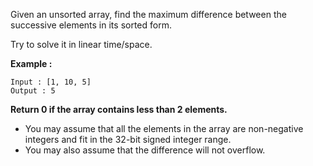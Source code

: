 <div class="markdown-content" id="problem-content">
<p>Given an unsorted array, find the maximum difference between the successive elements in its sorted form.</p>
<p>Try to solve it in linear time/space.</p>
<p><strong>Example :</strong></p>
<div class="highlighter-rouge"><pre class="highlight"><code>Input : [1, 10, 5]
Output : 5 
</code></pre>
</div>
<p><strong>Return 0 if the array contains less than 2 elements.</strong></p>
<ul>
<li>You may assume that all the elements in the array are non-negative integers and fit in the 32-bit signed integer range.</li>
<li>You may also assume that the difference will not overflow.</li>
</ul>

</div>